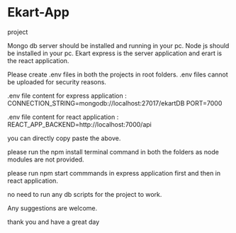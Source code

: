 # Ekart-App
project

Mongo db server should be installed and running in your pc.
Node js should be installed in your pc.
Ekart express is the server application and erart is the react application.

Please create .env files in both the projects in root folders. .env files cannot be uploaded for security reasons.

.env file content for express application : 
CONNECTION_STRING=mongodb://localhost:27017/ekartDB
PORT=7000

.env file content for react application :
REACT_APP_BACKEND=http://localhost:7000/api

you can directly copy paste the above. 

please run the npm install terminal command in both the folders as node modules are not provided.

please run npm start commmands in express application first and then in react application.

no need to run any db scripts for the project to work.

Any suggestions are welcome.

thank you and have a great day
